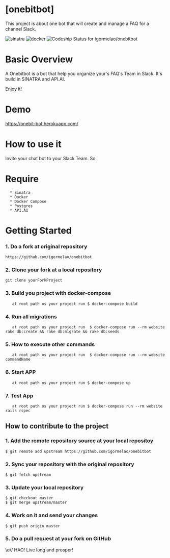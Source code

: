 # [onebitbot]

This project is about one bot that will create and manage a FAQ for a channel  Slack.

![sinatra](https://img.shields.io/badge/sinatra-2.0.0-green.svg)
![docker](https://img.shields.io/docker/automated/jrottenberg/ffmpeg.svg)
![Codeship Status for igormelao/onebitbot](https://app.codeship.com/projects/f80ce9a0-2e96-0135-a146-3a6547c575dc/status?branch=master)


# Basic Overview

A Onebitbot is a bot that help you organize your's FAQ's Team in Slack. It's build in SINATRA and API.AI.

Enjoy it!

# Demo

https://onebit-bot.herokuapp.com/

# How to use it

Invite your chat bot to your Slack Team. So

# Require
```
  * Sinatra
  * Docker
  * Docker Compose
  * Postgres
  * API.AI
```


# Getting Started

### 1. Do a fork at original repository
```
https://github.com/igormelao/onebitbot
```

### 2. Clone your fork at a local repository

```
git clone yourForkProject
```

### 3. Build you project with docker-compose
```
   at root path os your project run $ docker-compose build      
```

### 4. Run all migrations
```
   at root path os your project run  $ docker-compose run --rm website rake db:create && rake db:migrate && rake db:seeds
```

### 5. How to execute other commands
```
   at root path os your project run  $ docker-compose run --rm website commandName
```

### 6. Start APP
```
   at root path os your project run $ docker-compose up
```

### 7. Test App
```
   at root path os your project run $ docker-compose run --rm website rails rspec
```

## How to contribute to the project

### 1. Add the remote repository source at your local repositoy
```
$ git remote add upstream https://github.com/igormelao/onebitbot
```

### 2. Sync your repository with the original repository
```
$ git fetch upstream
```

### 3. Update your local repository
```
$ git checkout master
$ git merge upstream/master
```

### 4. Work on it and send your changes
```
$ git push origin master
```

### 5. Do a pull request at your fork on GitHub


\\_o_// HAO! Live long and prosper!
